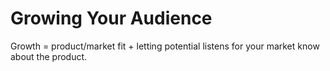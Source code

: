# Growing Your Audience

Growth = product/market fit + letting potential listens for your market know about the product.

